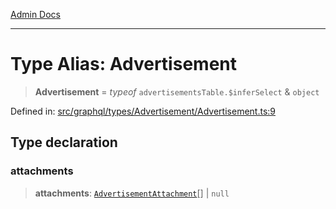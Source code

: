[Admin Docs](/)

***

# Type Alias: Advertisement

> **Advertisement** = *typeof* `advertisementsTable.$inferSelect` & `object`

Defined in: [src/graphql/types/Advertisement/Advertisement.ts:9](https://github.com/gautam-divyanshu/talawa-api/blob/de42235531e11387f0ad0479547630845dbc8b37/src/graphql/types/Advertisement/Advertisement.ts#L9)

## Type declaration

### attachments

> **attachments**: [`AdvertisementAttachment`](../../../AdvertisementAttachment/AdvertisementAttachment/type-aliases/AdvertisementAttachment.md)[] \| `null`
